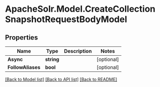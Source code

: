 # ApacheSolr.Model.CreateCollectionSnapshotRequestBodyModel

## Properties

Name | Type | Description | Notes
------------ | ------------- | ------------- | -------------
**Async** | **string** |  | [optional] 
**FollowAliases** | **bool** |  | [optional] 

[[Back to Model list]](../README.md#documentation-for-models) [[Back to API list]](../README.md#documentation-for-api-endpoints) [[Back to README]](../README.md)

